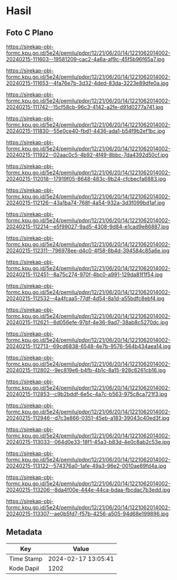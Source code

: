 # Hasil

## Foto C Plano

https://sirekap-obj-formc.kpu.go.id/5e24/pemilu/pdpr/12/21/06/20/14/1221062014002-20240215-111603--19581209-cac2-4a6a-af9c-45f5b96f65a7.jpg

https://sirekap-obj-formc.kpu.go.id/5e24/pemilu/pdpr/12/21/06/20/14/1221062014002-20240215-111653--4fa76e7b-3d32-4ded-83da-3223e89dfe0a.jpg

https://sirekap-obj-formc.kpu.go.id/5e24/pemilu/pdpr/12/21/06/20/14/1221062014002-20240215-111742--15cf58cb-96c3-4142-a2fe-d91d0277a741.jpg

https://sirekap-obj-formc.kpu.go.id/5e24/pemilu/pdpr/12/21/06/20/14/1221062014002-20240215-111830--55e0ce40-fbd1-4436-ada1-b54f9b2ef1bc.jpg

https://sirekap-obj-formc.kpu.go.id/5e24/pemilu/pdpr/12/21/06/20/14/1221062014002-20240215-111922--02aac0c5-4b92-4f49-8bbc-7da4392d50cf.jpg

https://sirekap-obj-formc.kpu.go.id/5e24/pemilu/pdpr/12/21/06/20/14/1221062014002-20240215-112018--17919f05-8648-483c-9b24-cfcbecfa6883.jpg

https://sirekap-obj-formc.kpu.go.id/5e24/pemilu/pdpr/12/21/06/20/14/1221062014002-20240215-112126--43a1ba74-768f-4a54-932a-3d3f099bd1af.jpg

https://sirekap-obj-formc.kpu.go.id/5e24/pemilu/pdpr/12/21/06/20/14/1221062014002-20240215-112214--e5f99027-9ad5-4308-9d84-e1cad9e86887.jpg

https://sirekap-obj-formc.kpu.go.id/5e24/pemilu/pdpr/12/21/06/20/14/1221062014002-20240215-112311--796978ee-d4c0-4f58-8b4d-394584c85a6e.jpg

https://sirekap-obj-formc.kpu.go.id/5e24/pemilu/pdpr/12/21/06/20/14/1221062014002-20240215-112451--8a75c274-970f-4bc0-a991-129da81f1f54.jpg

https://sirekap-obj-formc.kpu.go.id/5e24/pemilu/pdpr/12/21/06/20/14/1221062014002-20240215-112532--4a4fcaa5-77df-4d54-8a1d-a55bdfc8ebf4.jpg

https://sirekap-obj-formc.kpu.go.id/5e24/pemilu/pdpr/12/21/06/20/14/1221062014002-20240215-112621--6d056efe-97bf-4e36-9ad7-38ab8c5270dc.jpg

https://sirekap-obj-formc.kpu.go.id/5e24/pemilu/pdpr/12/21/06/20/14/1221062014002-20240215-112713--69cd6838-6548-4e7b-9576-564b434aea14.jpg

https://sirekap-obj-formc.kpu.go.id/5e24/pemilu/pdpr/12/21/06/20/14/1221062014002-20240215-112802--9ec819e6-b4fb-4b1c-8a15-928c6261cb16.jpg

https://sirekap-obj-formc.kpu.go.id/5e24/pemilu/pdpr/12/21/06/20/14/1221062014002-20240215-112853--c9b2bddf-6e5c-4a7c-b563-975c8ca721f3.jpg

https://sirekap-obj-formc.kpu.go.id/5e24/pemilu/pdpr/12/21/06/20/14/1221062014002-20240215-112946--d7c3e866-0351-45eb-a183-39043c40ed3f.jpg

https://sirekap-obj-formc.kpu.go.id/5e24/pemilu/pdpr/12/21/06/20/14/1221062014002-20240215-113033--064d0e33-18f1-45a3-b83d-4e0c8ab2c53e.jpg

https://sirekap-obj-formc.kpu.go.id/5e24/pemilu/pdpr/12/21/06/20/14/1221062014002-20240215-113122--574376a0-1afe-49a3-96e2-0010ae69fd4a.jpg

https://sirekap-obj-formc.kpu.go.id/5e24/pemilu/pdpr/12/21/06/20/14/1221062014002-20240215-113206--8da4f00e-444e-44ca-bdaa-fbcdac7b3edd.jpg

https://sirekap-obj-formc.kpu.go.id/5e24/pemilu/pdpr/12/21/06/20/14/1221062014002-20240215-113307--ae0b5fd7-f57b-4256-a505-94d68e199896.jpg


## Metadata

| Key        | Value               |
| ---------- | ------------------- |
| Time Stamp | 2024-02-17 13:05:41 |
| Kode Dapil | 1202                |



